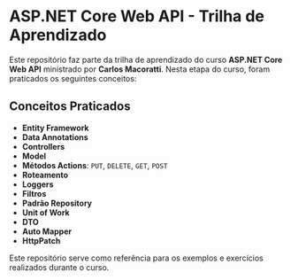 # ASP.NET Core Web API - Trilha de Aprendizado

Este repositório faz parte da trilha de aprendizado do curso **ASP.NET Core Web API** ministrado por **Carlos Macoratti**. Nesta  etapa do curso, foram praticados os seguintes conceitos:

## Conceitos Praticados
- **Entity Framework**
- **Data Annotations**
- **Controllers**
- **Model**
- **Métodos Actions**: `PUT`, `DELETE`, `GET`, `POST`
- **Roteamento**
- **Loggers**
- **Filtros**
- **Padrão Repository**
- **Unit of Work**
- **DTO**
- **Auto Mapper**
- **HttpPatch**

Este repositório serve como referência para os exemplos e exercícios realizados durante o curso.
